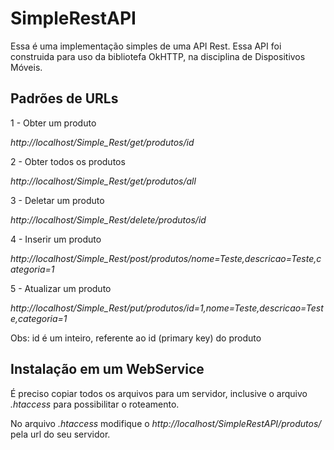 # SimpleRestAPI

Essa é uma implementação simples de uma API Rest. Essa API foi construida para uso da bibliotefa OkHTTP, na disciplina de Dispositivos Móveis. 

## Padrões de URLs

1 - Obter um produto

*http://localhost/Simple_Rest/get/produtos/id*

2 - Obter todos os produtos

*http://localhost/Simple_Rest/get/produtos/all*

3 - Deletar um produto

*http://localhost/Simple_Rest/delete/produtos/id*

4 - Inserir um produto

*http://localhost/Simple_Rest/post/produtos/nome=Teste,descricao=Teste,categoria=1*

5 - Atualizar um produto

*http://localhost/Simple_Rest/put/produtos/id=1,nome=Teste,descricao=Teste,categoria=1*


Obs: id é um inteiro, referente ao id (primary key) do produto

## Instalação em um WebService

É preciso copiar todos os arquivos para um servidor, inclusive o arquivo *.htaccess* para possibilitar o roteamento.

No arquivo *.htaccess* modifique o *http://localhost/SimpleRestAPI/produtos/* pela url do seu servidor.

